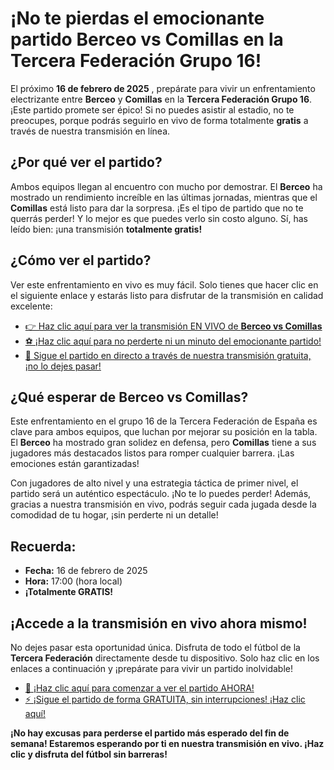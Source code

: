 # ¡No te pierdas el emocionante partido Berceo vs Comillas en la Tercera Federación Grupo 16!

El próximo **16 de febrero de 2025** , prepárate para vivir un enfrentamiento electrizante entre **Berceo** y **Comillas** en la **Tercera Federación Grupo 16**. ¡Este partido promete ser épico! Si no puedes asistir al estadio, no te preocupes, porque podrás seguirlo en vivo de forma totalmente **gratis** a través de nuestra transmisión en línea.

## ¿Por qué ver el partido?

Ambos equipos llegan al encuentro con mucho por demostrar. El **Berceo** ha mostrado un rendimiento increíble en las últimas jornadas, mientras que el **Comillas** está listo para dar la sorpresa. ¡Es el tipo de partido que no te querrás perder! Y lo mejor es que puedes verlo sin costo alguno. Sí, has leído bien: ¡una transmisión **totalmente gratis!**

## ¿Cómo ver el partido?

Ver este enfrentamiento en vivo es muy fácil. Solo tienes que hacer clic en el siguiente enlace y estarás listo para disfrutar de la transmisión en calidad excelente:

- [👉 Haz clic aquí para ver la transmisión EN VIVO de **Berceo vs Comillas**](https://tinyurl.com/livestreamfreeo?st=Berceo+vs+Comillas&si=gh)
- [⚽ ¡Haz clic aquí para no perderte ni un minuto del emocionante partido!](https://tinyurl.com/livestreamfreeo?st=Berceo+vs+Comillas&si=gh)
- [🎥 Sigue el partido en directo a través de nuestra transmisión gratuita, ¡no lo dejes pasar!](https://tinyurl.com/livestreamfreeo?st=Berceo+vs+Comillas&si=gh)

## ¿Qué esperar de Berceo vs Comillas?

Este enfrentamiento en el grupo 16 de la Tercera Federación de España es clave para ambos equipos, que luchan por mejorar su posición en la tabla. El **Berceo** ha mostrado gran solidez en defensa, pero **Comillas** tiene a sus jugadores más destacados listos para romper cualquier barrera. ¡Las emociones están garantizadas!

Con jugadores de alto nivel y una estrategia táctica de primer nivel, el partido será un auténtico espectáculo. ¡No te lo puedes perder! Además, gracias a nuestra transmisión en vivo, podrás seguir cada jugada desde la comodidad de tu hogar, ¡sin perderte ni un detalle!

## Recuerda:

- **Fecha:** 16 de febrero de 2025
- **Hora:** 17:00 (hora local)
- **¡Totalmente GRATIS!**

## ¡Accede a la transmisión en vivo ahora mismo!

No dejes pasar esta oportunidad única. Disfruta de todo el fútbol de la **Tercera Federación** directamente desde tu dispositivo. Solo haz clic en los enlaces a continuación y ¡prepárate para vivir un partido inolvidable!

- [🎉 ¡Haz clic aquí para comenzar a ver el partido AHORA!](https://tinyurl.com/livestreamfreeo?st=Berceo+vs+Comillas&si=gh)
- [⚡ ¡Sigue el partido de forma GRATUITA, sin interrupciones! ¡Haz clic aquí!](https://tinyurl.com/livestreamfreeo?st=Berceo+vs+Comillas&si=gh)

**¡No hay excusas para perderse el partido más esperado del fin de semana! Estaremos esperando por ti en nuestra transmisión en vivo. ¡Haz clic y disfruta del fútbol sin barreras!**
